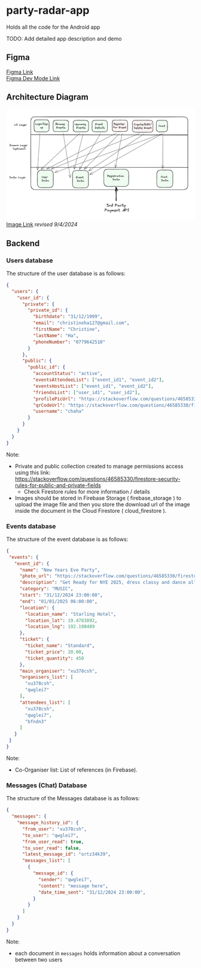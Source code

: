 # party-radar-app
Holds all the code for the Android app

TODO: Add detailed app description and demo

## Figma
[Figma Link](https://www.figma.com/file/yCDFrt0sOYFhXlYlWp8sZT/Party-Radar-App?type=design&node-id=0%3A1&mode=design&t=XbCBmVxvjFARZu1n-1)  
[Figma Dev Mode Link](https://www.figma.com/file/yCDFrt0sOYFhXlYlWp8sZT/Party-Radar-App?type=design&node-id=0%3A1&mode=dev&t=XbCBmVxvjFARZu1n-1)

## Architecture Diagram
![architecture diagram](images/architecture-diagram.png)
[Image Link](https://excalidraw.com/#json=1c_DrTFZCSGprCvJNBYHn,B0sXrISCY8YdKgiTqy9xDA)
_revised 9/4/2024_

## Backend
### Users database
The structure of the user database is as follows:
```json
{
  "users": {
    "user_id": {
      "private": {
        "private_id": {
          "birthdate": "31/12/1999",
          "email": "christineha127@gmail.com",
          "firstName": "Christine",
          "lastName": "Ha",
          "phoneNumber": "0779642510"
        }
      },
      "public": {
        "public_id": {
          "accountStatus": "active",
          "eventsAttendeeList": ["event_id1", "event_id2"],
          "eventsHostList": ["event_id1", "event_id2"],
          "friendsList": ["user_id1", "user_id2"],
          "profilePicUrl": "https://stackoverflow.com/questions/46585330/firestore-security-rules-for-public-and-private-fields",
          "qrCodeUrl": "https://stackoverflow.com/questions/46585330/firestore-security-rules-for-public-and-private-fields",
          "username": "chaha"
        }
      }
    }
  }
}
```
Note:
- Private and public collection created to manage permissions access using this link: https://stackoverflow.com/questions/46585330/firestore-security-rules-for-public-and-private-fields
    - Check Firestore rules for more information / details
- Images should be stored in Firebase Storage ( firebase_storage ) to upload the image file and then you store the download url of the image inside the document in the Cloud Firestore ( cloud_firestore ).

### Events database
The structure of the event database is as follows:
 ```json
{
  "events": {
    "event_id": {
      "name": "New Years Eve Party",
      "photo_url": "https://stackoverflow.com/questions/46585330/firestore-security-rules-for-public-and-private-fields",
      "description": "Get Ready for NYE 2025, dress classy and dance all night",
      "category": "MUSIC",
      "start": "31/12/2024 23:00:00",
      "end": "01/01/2025 06:00:00",
      "location": {
        "location_name": "Starling Hotel",
        "location_lat": 19.4783892,
        "location_lng": 192.198489
      },
      "ticket": {
        "ticket_name": "Standard",
        "ticket_price": 20.00,
        "ticket_quantity": 450
      },
      "main_organiser": "xu378csh",
      "organisers_list": [
        "xu378csh",
        "qwglei7"
      ],
      "attendees_list": [
        "xu378csh",
        "qwglei7",
        "bfndn3"
      ]
    }
  }
}
```
Note:
- Co-Organiser list: List of references (in Firebase).  
       
### Messages (Chat) Database
The structure of the Messages database is as follows:
```json
{
  "messages": {
    "message_history_id": {
      "from_user": "xu378csh",
      "to_user": "qwglei7",
      "from_user_read": true,
      "to_user_read": false,
      "latest_message_id": "ortz34k39",
      "messages_list": [
        {
          "message_id": {
            "sender": "qwglei7",
            "content": "message here",
            "date_time_sent": "31/12/2024 23:00:00",
          }
        }
      ]
    }
  }
}
```         
Note:
- each document in `messages` holds information about a conversation between two users
